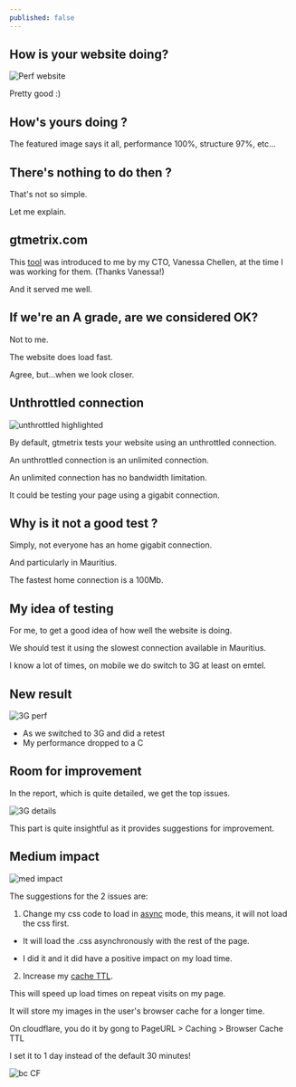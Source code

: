 ```yaml
---
published: false
---
```

## How is your website doing?
![Perf website](https://github.com/codarrenvelvindron/codarrenvelvindron.github.io/raw/master/images/perf_website.png)

Pretty good :)

## How's yours doing ?

The featured image says it all, performance 100%, structure 97%, etc...

## There's nothing to do then ?

That's not so simple.

Let me explain.

## gtmetrix.com

This [tool](https://gtmetrix.com/) was introduced to me by my CTO, Vanessa Chellen, at the time I was working for them. (Thanks Vanessa!)

And it served me well.

## If we're an A grade, are we considered OK?

Not to me.

The website does load fast.

Agree, but...when we look closer.

## Unthrottled connection

![unthrottled highlighted](https://github.com/codarrenvelvindron/codarrenvelvindron.github.io/raw/master/images/unthrottled_highlighted.png)

By default, gtmetrix tests your website using an unthrottled connection.

An unthrottled connection is an unlimited connection.

An unlimited connection has no bandwidth limitation.

It could be testing your page using a gigabit connection.

## Why is it not a good test ?

Simply, not everyone has an home gigabit connection.

And particularly in Mauritius.

The fastest home connection is a 100Mb.

## My idea of testing
For me, to get a good idea of how well the website is doing.

We should test it using the slowest connection available in Mauritius.

I know a lot of times, on mobile we do switch to 3G at least on emtel.

## New result
![3G perf](https://github.com/codarrenvelvindron/codarrenvelvindron.github.io/raw/master/images/3G_perf.png)


- As we switched to 3G and did a retest
- My performance dropped to a C

## Room for improvement
In the report, which is quite detailed, we get the top issues.

![3G details](https://github.com/codarrenvelvindron/codarrenvelvindron.github.io/raw/master/images/issues.png)

This part is quite insightful as it provides suggestions for improvement.

## Medium impact
![med impact](https://github.com/codarrenvelvindron/codarrenvelvindron.github.io/raw/master/images/impact_med.png)

The suggestions for the 2 issues are:
1. Change my css code to load in [async](https://gtmetrix.com/blog/how-to-eliminate-render-blocking-resources/) mode, this means, it will not load the css first.

- It will load the .css asynchronously with the rest of the page.

- I did it and it did have a positive impact on my load time.

2. Increase my [cache TTL](https://gtmetrix.com/serve-static-assets-with-an-efficient-cache-policy.html).

This will speed up load times on repeat visits on my page.

It will store my images in the user's browser cache for a longer time.

On cloudflare, you do it by gong to PageURL > Caching > Browser Cache TTL

I set it to 1 day instead of the default 30 minutes!

![bc CF](https://github.com/codarrenvelvindron/codarrenvelvindron.github.io/raw/master/images/cf_browser_cache.png)
